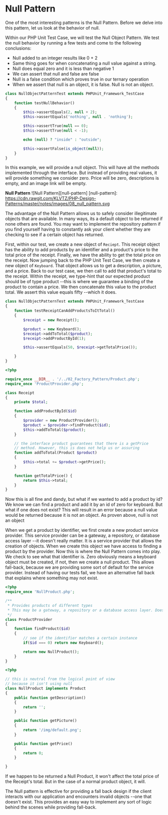 Null Pattern
============
One of the most interesting patterns is the Null Pattern. Before we delve into
this pattern, let us look at the behavior of null.

Within our PHP Unit Test Case, we will test the Null Object Pattern. We test the
null behavior by running a few tests and come to the following conclusions:

- Null added to an integer results like 0 + 2
- Same thing goes for when concatenating a null value against a string.
- Null does equal zero and it is less than negative 1
- We can assert that null and false are false
- Null is a false condition which proves true in our ternary operation
- When we assert that null is an object, it is false. Null is not an object.

```php
class NullObjectPatternTest extends PHPUnit_Framework_TestCase
{
	function testNullBehavior()
	{
		$this->assertEquals(2, null + 2);
		$this->assertEquals('nothing', null . 'nothing');

		$this->assertTrue(null == 0);
		$this->assertTrue(null < -1);

		echo (null) ? "inside" : "outside";

		$this->assertFalse(is_object(null));
	}
}
```

In this example, we will provide a null object. This will have all the methods
implemented through the interface. But instead of providing real values, it will
provide something we consider zero. Price will be zero, descriptions is empty,
and an image link will be empty.

**Null Pattern**
![Null Pattern][null-pattern]
[null-pattern]: https://cdn.rawgit.com/KLVTZ/PHP-Design-Patterns/master/notes/images/08_null_pattern.svg

The advantage of the Null Pattern allows us to safely consider illegitimate
objects that are available. In many ways, its a default object to be returned if
none others are found. You may want to implement the repository pattern if you
find yourself having to constantly ask your client whether they are checking
to see if a certain object has returned.

First, within our test, we create a new object of `Reciept`. This receipt object
has the ability to add products by an identifier and a product's price to the
total price of the receipt. Finally, we have the ability to get the total price
on the receipt. Now jumping back to the PHP Unit Test Case, we then create a new
object of `Keyboard`. That object allows us to get a description, a picture, and
a price. Back to our test case, we then call to add that product's total to the
receipt. Within the receipt, we type-hint that our expected product should be of
type product --this is where we guarantee a binding of the product to contain a
price. We then concatenate this value to the product total. We assert this value
equals fifty --which it does.

```php
class NullObjectPatternTest extends PHPUnit_Framework_TestCase
{
	function testReceiptCanAddProductsToItTotal()
	{
		$receipt = new Receipt();

		$product = new Keyboard();
		$receipt->addToTotal($product);
		$receipt->addProductById(1);

		$this->assertEquals(50, $receipt->getTotalPrice());

	}
}
```


```php
<?php

require_once __DIR__ . '/../02_Factory_Pattern/Product.php';
require_once 'ProductProvider.php';

class Receipt
{
	private $total;

	function addProductById($id)
	{
		$provider = new ProductProvider();
		$product = $provider->findProduct($id);
		$this->addToTotal($product);
	}

	// the interface product guarantees that there is a getPrice
	// method. However, this is does not help us or assuring
	function addToTotal(Product $product)
	{
		$this->total += $product->getPrice();
	}

	function getTotalPrice() {
		return $this->total;
	}
}
```

Now this is all fine and dandy, but what if we wanted to add a product by id? We
know we can find a product and add it by an id of zero for keyboard. But what if
one does not exist? This will result in an error because a null value would be
returned because it is not an object. As proven above, null is not an object

When we get a product by identifier, we first create a new product service
provider. This service provider can be a gateway, a repository, or database
access layer --it doesn't really matter. It is a service provider that allows
the creation of objects. When we create this object we have access to finding a
product by the provider. Now this is where the Null Pattern comes into play. We
check to see what that identifier is. Zero obviously means a keyboard object
must be created, if not, then we create a null product. This allows fall-back,
because we are providing some sort of default for the service provider. Instead
of having our tests fail, we have an alternative fall back that explains where
something may not exist.

```php
<?php
require_once 'NullProduct.php';

/**
 * Provides products of different types
 * This may be a gateway, a repository or a database access layer. Doesn't matter
 */
class ProductProvider
{
	function findProduct($id)
	{
		// see if the identifier matches a certain instance
		if($id === 0) return new Keyboard();

		return new NullProduct();
	}
}
```
```php
<?php

// this is neutral from the logical point of view
// because it isn't using null
class NullProduct implements Product
{
	public function getDescription()
	{
		return '';
	}

	public function getPicture()
	{
		return '/img/default.png';
	}

	public function getPrice()
	{
		return 0;
	}

}
```

If we happen to be returned a Null Product, it won't affect the total price of
the Receipt's total. But in the case of a normal product object, it will.

The Null pattern is effective for providing a fall back design if the client
interacts with our application and encounters invalid objects --one that doesn't
exist. This provides an easy way to implement any sort of logic behind the
scenes while providing fall-back.
